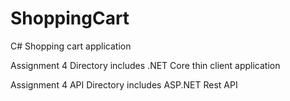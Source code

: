 # ShoppingCart

C# Shopping cart application

Assignment 4 Directory includes .NET Core thin client application

Assignment 4 API Directory includes ASP.NET Rest API 

